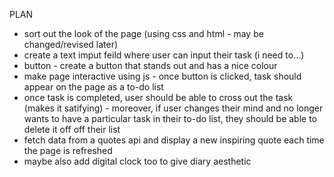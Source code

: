PLAN

- sort out the look of the page (using css and html - may be changed/revised later)
- create a text imput feild where user can input their task (i need to...)
- button - create a button that stands out and has a nice colour
- make page interactive using js - once button is clicked, task should appear on the page as a to-do list
- once task is completed, user should be able to cross out the task (makes it satifying) - moreover, if user changes their mind and no longer wants to have a particular task in their to-do list, they should be able to delete it off off their list
- fetch data from a quotes api and display a new inspiring quote each time the page is refreshed
- maybe also add digital clock too to give diary aesthetic
